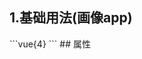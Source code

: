 ## 1.基础用法(画像app)
<demoe83d125c0a45 />
```vue{4}
<template>
    <gradient-ring-chart-2 :value="v" subTitle="风险指数" valueUnit="%"></gradient-ring-chart-2>
</template>
<script setup>;
import { ref } from 'vue';

const v = ref(50);

</script>
<style lang="scss" scoped>
.zrx-chart {
    background-color: white;
    padding: 32px;
    &:after {
        content: '';
        position: absolute;
        top: 50%;
        left: 50%;
        transform: translate(-50%, -50%);
        width: 140px;
        height: 140px;
        border-radius: 50%;
        border: 14px solid rgb(238, 240, 245);
        mask-image: linear-gradient(180deg, red, transparent);
    }
}
</style>
```
## 属性
<demob756ccdf5d83 />
<script setup>
import demoe83d125c0a45 from '../../document/gradientRingChart2/1.基础用法(画像app).vue'
import demob756ccdf5d83 from '../../document/gradientRingChart2/属性.vue'
</script>